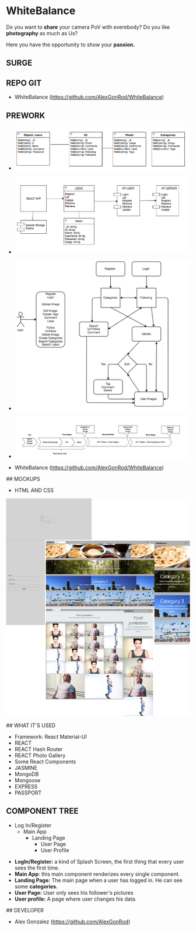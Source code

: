 # WhiteBalance

Do you want to **share** your camera PoV with everebody? Do you like **photography** as much as Us?

Here you have the opportunity to show your **passion.**

## SURGE

## REPO GIT

- WhiteBalance (https://github.com/AlexGonRod/WhiteBalance)

## PREWORK

- ![alt text](docs/Data.png "DATA MODEL")
- ![alt text](docs/UML.png "UML")
- ![alt text](docs/Flow.png "UML")
- ![alt text](docs/SpringPlan.png "SPRING PLAN")

- WhiteBalance (https://github.com/AlexGonRod/WhiteBalance)


## MOCKUPS

- HTML AND CSS 

![alt text](docs/mockup.png "HTML AND CSS") 



## WHAT IT'S USED

- Framework: React Material-UI
- REACT
- REACT Hash Router
- REACT Photo Gallery
- Some React Components
- JASMINE
- MongoDB
- Mongoose
- EXPRESS
- PASSPORT


## COMPONENT TREE

* Log In/Register
    * Main App
        * Landing Page
            * User Page
            * User Profile

- **LogIn/Register:** a kind of Splash Screen, the first thing that every user sees the first time.
- **Main App**: this main component renderizes every single component.
- **Landing Page:** The main page when a user has logged in. He can see some **categories.**
- **User Page:** User only sees his follower's pictures
- **User profile:** A page where user changes his data.

## DEVELOPER

- Alex Gonzalez (https://github.com/AlexGonRod)


